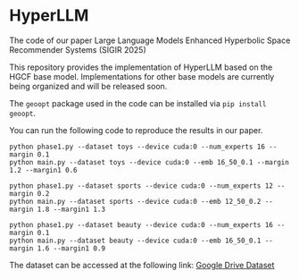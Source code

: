# HyperLLM
The code of our paper Large Language Models Enhanced Hyperbolic Space Recommender Systems (SIGIR 2025)

This repository provides the implementation of HyperLLM based on the HGCF base model. Implementations for other base models are currently being organized and will be released soon.

The `geoopt` package used in the code can be installed via `pip install geoopt`.

You can run the following code to reproduce the results in our paper.

```
python phase1.py --dataset toys --device cuda:0 --num_experts 16 --margin 0.1
python main.py --dataset toys --device cuda:0 --emb 16_50_0.1 --margin 1.2 --margin1 0.6

python phase1.py --dataset sports --device cuda:0 --num_experts 12 --margin 0.2
python main.py --dataset sports --device cuda:0 --emb 12_50_0.2 --margin 1.8 --margin1 1.3

python phase1.py --dataset beauty --device cuda:0 --num_experts 16 --margin 0.1
python main.py --dataset beauty --device cuda:0 --emb 16_50_0.1 --margin 1.6 --margin1 0.9
```
The dataset can be accessed at the following link: [Google Drive Dataset](https://drive.google.com/drive/folders/1d-jTWhRwip5X8S9GavMpi9xbxwnI9BvH?usp=sharing)
